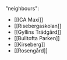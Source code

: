 "neighbours":
- [[ICA Maxi]]
- [[Risebergaskolan]]
- [[Gyllins Trädgård]]
- [[Bulltofta Parken]]
- [[Kirseberg]]
- [[Rosengård]]